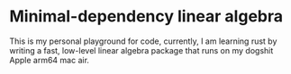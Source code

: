 # Minimal-dependency linear algebra

This is my personal playground for code, currently, I am learning rust by writing a fast, low-level linear algebra package that runs on my dogshit Apple arm64 mac air.
